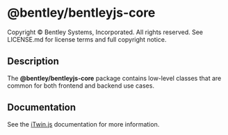 # @bentley/bentleyjs-core

Copyright © Bentley Systems, Incorporated. All rights reserved. See LICENSE.md for license terms and full copyright notice.

## Description

The __@bentley/bentleyjs-core__ package contains low-level classes that are common for both frontend and backend use cases.

## Documentation

See the [iTwin.js](https://www.itwinjs.org) documentation for more information.
